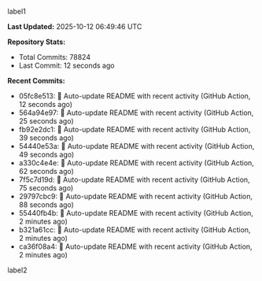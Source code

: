 
label1 
<!-- ACTIVITY_START -->
**Last Updated:** 2025-10-12 06:49:46 UTC

**Repository Stats:**
- Total Commits: 78824
- Last Commit: 12 seconds ago

**Recent Commits:**
- 05fc8e513: 🤖 Auto-update README with recent activity (GitHub Action, 12 seconds ago)
- 564a94e97: 🤖 Auto-update README with recent activity (GitHub Action, 25 seconds ago)
- fb92e2dc1: 🤖 Auto-update README with recent activity (GitHub Action, 39 seconds ago)
- 54440e53a: 🤖 Auto-update README with recent activity (GitHub Action, 49 seconds ago)
- a330c4e4e: 🤖 Auto-update README with recent activity (GitHub Action, 62 seconds ago)
- 7f5c7d19d: 🤖 Auto-update README with recent activity (GitHub Action, 75 seconds ago)
- 29797cbc9: 🤖 Auto-update README with recent activity (GitHub Action, 88 seconds ago)
- 55440fb4b: 🤖 Auto-update README with recent activity (GitHub Action, 2 minutes ago)
- b321a61cc: 🤖 Auto-update README with recent activity (GitHub Action, 2 minutes ago)
- ca36f08a4: 🤖 Auto-update README with recent activity (GitHub Action, 2 minutes ago)
<!-- ACTIVITY_END -->

label2
